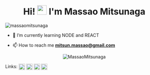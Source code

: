 <h1 align="center">Hi! <img src="https://raw.githubusercontent.com/kaueMarques/kaueMarques/master/hi.gif" width="30px"> I'm Massao Mitsunaga</h1>
<p align="left"> <img src="https://komarev.com/ghpvc/?username=massaomitsunaga" alt="massaomitsunaga" /> </p>

- 🌱 I’m currently learning NODE and REACT

- 📫 How to reach me **mitsun.massao@gmail.com**

<p align="center">
<img  src="https://github-readme-stats.vercel.app/api?username=massaomitsunaga&theme=tokyonight&show_icons=true" alt="MassaoMitsunaga"/> 
</p>

<p align="left">
Links: <a href="https://www.linkedin.com/in/massaomitsunaga/" target="blank"><img align="center" src="https://cdn.jsdelivr.net/npm/simple-icons@3.0.1/icons/linkedin.svg" alt="massaomitsunaga" height="20" width="20" /></a>
 <a href="https://www.facebook.com/massao.mitsunaga/" target="blank"><img align="center" src="https://cdn.jsdelivr.net/npm/simple-icons@3.0.1/icons/facebook.svg" alt="massaomitsunaga" height="20" width="20" /></a>
<a href="https://www.instagram.com/massao_mitsunaga/" target="blank"><img align="center" src="https://cdn.jsdelivr.net/npm/simple-icons@3.0.1/icons/instagram.svg" alt="massaomitsunaga" height="20" width="20" /></a>
<a href="https://www.kaggle.com/massaomitsunaga" target="blank"><img align="center" src="https://cdn.jsdelivr.net/npm/simple-icons@3.0.1/icons/kaggle.svg" alt="massaomitsunaga" height="20" width="20" /></a>
</p>

<!--

Here are some ideas to get you started:

- 🔭 I’m currently working on ...
- 🌱 I’m currently learning ...
- 👯 I’m looking to collaborate on ...
- 🤔 I’m looking for help with ...
- 💬 Ask me about ...
- 📫 How to reach me: ...
- 😄 Pronouns: ...
- ⚡ Fun fact: ...
-->
